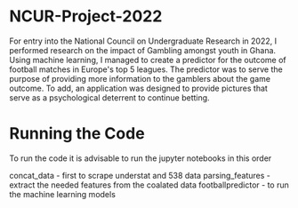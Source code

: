 # NCUR-Project-2022
For entry into the National Council on Undergraduate Research in 2022, I performed research on the impact of Gambling amongst youth in Ghana. Using machine learning, I managed to create a predictor for the outcome of football matches in Europe's top 5 leagues. The predictor was to serve the purpose of providing more information to the gamblers about the game outcome. To add, an application was designed to provide pictures that serve as a psychological deterrent to continue betting.

# Running the Code
To run the code it is advisable to run the jupyter notebooks in this order

concat_data - first to scrape understat and 538 data
parsing_features - extract the needed features from the coalated data 
footballpredictor - to run the machine learning models
